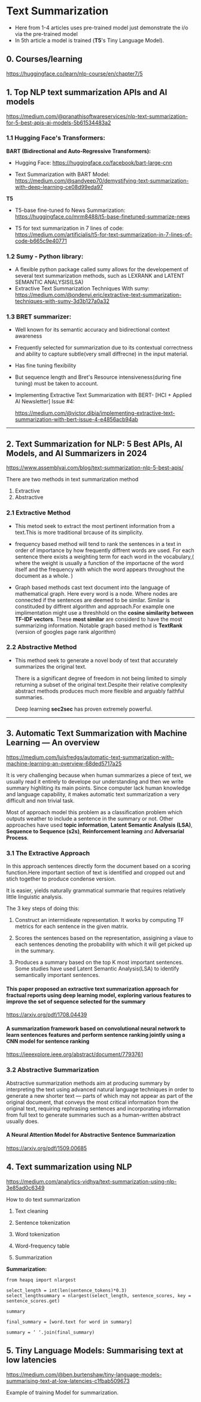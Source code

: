 # Text Summarization

- Here from 1-4 articles uses pre-trained model just demonstrate the i/o via the pre-trained model
- In 5th article a model is trained (**T5**'s Tiny Language Model).

## 0. Courses/learning

<https://huggingface.co/learn/nlp-course/en/chapter7/5>

## 1. Top NLP text summarization APIs and AI models

<https://medium.com/@pranathisoftwareservices/nlp-text-summarization-for-5-best-apis-ai-models-5b61534483a2>

### 1.1 Hugging Face's Transformers:

**BART (Bidirectional and Auto-Regressive Transformers):**

  - Hugging Face: 
    <https://huggingface.co/facebook/bart-large-cnn>
    
  - Text Summarization with BART Model:
    <https://medium.com/@sandyeep70/demystifying-text-summarization-with-deep-learning-ce08d99eda97>

**T5**

- T5-base fine-tuned fo News Summarization:
    <https://huggingface.co/mrm8488/t5-base-finetuned-summarize-news>

- T5 for text summarization in 7 lines of code:
    <https://medium.com/artificialis/t5-for-text-summarization-in-7-lines-of-code-b665c9e40771>

### 1.2 Sumy - Python library:

- A flexible python package called sumy allows for the developement of several text summarization methods, such as LEXRANK and LATENT SEMANTIC ANALYSIS(LSA)
- Extractive Text Summarization Techniques With sumy:
  <https://medium.com/@ondenyi.eric/extractive-text-summarization-techniques-with-sumy-3d3b127a0a32>

### 1.3 BRET summarizer:

- Well known for its semantic accuracy and bidirectional context awareness
- Frequently selected for summarization due to its contextual correctness and ability to capture subtle(very small diffrecne) in the input material.
- Has fine tuning flexibility
- But sequence length and Bret's Resource intensiveness(during fine tuning) must be taken to account.
- Implementing Extractive Text Summarization with BERT- [HCI + Applied AI Newsletter] Issue #4:
      
  <https://medium.com/@victor.dibia/implementing-extractive-text-summarization-with-bert-issue-4-e4856acb94ab>

---

## 2. Text Summarization for NLP: 5 Best APIs, AI Models, and AI Summarizers in 2024

<https://www.assemblyai.com/blog/text-summarization-nlp-5-best-apis/>

There are two methods in text summarization method
      
  1. Extractive
  2. Abstractive

### 2.1 Extractive Method

- This metod seek to extract the most pertinent information from a text.This is more traditional brcause of its simplicity.

- frequency based method will tend to rank the sentences in a text in order of importance by how frequently diffrent words are used. For each sentence there exists a weighting term for each word in the vocabulary,( where the weight is usually a function of the importacne of the word itself and the frequency with which the word appears throughout the document as a whole. )

- Graph based methods cast text document into the language of mathematical graph. Here every word is a node. Where nodes are connected if the sentences are deemed to be similar. Similar is constituded by diffrent algorithm and approach.For example one implimentation might use a threshhold on the **cosine similarity between TF-IDF vectors**. These **most similar** are considerd to have the most summarizing information. Notable graph based method is **TextRank** (version of googles page rank algorithm)

### 2.2 Abstractive Method 

- This method seek to generate a novel body of text that accurately summarizes the original text.
  
  There is a significant degree of freedom in not being limited to simply returning a subset of the original text.Despite their relative complexity abstract methods produces much more flexible and arguably faithful summaries.

  Deep learning **sec2sec** has proven extremely powerful.

---

## 3. Automatic Text Summarization with Machine Learning — An overview

<https://medium.com/luisfredgs/automatic-text-summarization-with-machine-learning-an-overview-68ded5717a25>

It is very challenging because when human summarizes a piece of text, we usually read it entirely to develope our understanding and then we write summary highliting its main points. Since computer lack human knowledge and language capability, it makes automatic text summarization a very difficult and non trivial task.

Most of approach model this problem as a classification problem which outputs weather to include a sentence in the summary or not. Other approaches have used **topic information**, **Latent Semantic Analysis (LSA)**, **Sequence to Sequence (s2s)**, **Reinforcement learning** and **Adversarial Process**.

### 3.1 The Extractive Approach

In this approach sentences directly form the document based on a scoring function.Here important section of text is identified and cropped out and stich together to produce condense version.

It is easier, yields naturally grammatical summarie that requires relatively little linguistic analysis.

 The 3 key steps of doing this:

1. Construct an intermidieate representation. It works by computing TF metrics for each sentence in the given matrix.

2. Scores the sentences based on the representation, assigining a vlaue to each sentences denoting the probability with which it will get picked up in the summary.

3. Produces a summary based on the top K most important sentences. Some studies have used Latent Semantic Analysis(LSA) to identify semantically important sentences.

#### This paper proposed an extractive text summarization approach for fractual reports using deep learning model, exploring various features to improve the set of sequence selected for the summary

<https://arxiv.org/pdf/1708.04439>

#### A summarization framework based on convolutional neural network to learn sentences features and perform sentence ranking jointly using a CNN model for sentence ranking

<https://ieeexplore.ieee.org/abstract/document/7793761>

### 3.2 Abstractive Summarization

Abstractive summarization methods aim at producing summary by interpreting the text using advanced natural language techniques in order to generate a new shorter text — parts of which may not appear as part of the original document, that conveys the most critical information from the original text, requiring rephrasing sentences and incorporating information from full text to generate summaries such as a human-written abstract usually does.

#### A Neural Attention Model for Abstractive Sentence Summarization

<https://arxiv.org/pdf/1509.00685>

## 4. Text summarization using NLP

<https://medium.com/analytics-vidhya/text-summarization-using-nlp-3e85ad0c6349>

How to do text summarization

   1. Text cleaning
  
  2. Sentence tokenization
  
  3. Word tokenization
  
  4. Word-frequency table
  
  5. Summarization

**Summarization:**

``` 
from heapq import nlargest

select_length = int(len(sentence_tokens)*0.3)
select_lengthsummary = nlargest(select_length, sentence_scores, key = sentence_scores.get)

summary

final_summary = [word.text for word in summary]

summary = ‘ ‘.join(final_summary)
```
  
## 5. Tiny Language Models: Summarising text at low latencies

<https://medium.com/@ben.burtenshaw/tiny-language-models-summarising-text-at-low-latencies-c1fbab509673>

Example of training Model for summarization.
